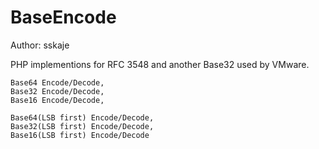 BaseEncode
==========

Author: sskaje

PHP implementions for RFC 3548 and another Base32 used by VMware.

	Base64 Encode/Decode, 
	Base32 Encode/Decode, 
	Base16 Encode/Decode, 

	Base64(LSB first) Encode/Decode, 
	Base32(LSB first) Encode/Decode, 
	Base16(LSB first) Encode/Decode

